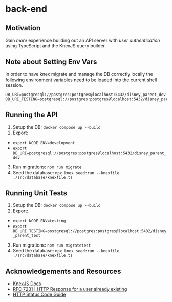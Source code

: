 # back-end

## Motivation

Gain *more* experience building out an API server with *user authentication* using TypeScript and the KnexJS query builder. 

## Note about Setting Env Vars

In order to have knex migrate and manage the DB correctly locally the following environment variables need to be loaded into the current shell session.

```
DB_URI=postgresql://postgres:postgres@localhost:5432/disney_parent_dev
DB_URI_TESTING=postgresql://postgres:postgres@localhost:5432/disney_parent_test
```

## Running the API 

1. Setup the DB: `docker compose up --build`
2. Export: 
- `export NODE_ENV=development`
- `export DB_URI=postgresql://postgres:postgres@localhost:5432/disney_parent_dev`
3. Run migrations: `npm run migrate`
4. Seed the database: `npx knex seed:run --knexfile ./src/database/knexfile.ts`

## Running Unit Tests

1. Setup the DB: `docker compose up --build`
2. Export: 
- `export NODE_ENV=testing`
- `export DB_URI_TESTING=postgresql://postgres:postgres@localhost:5432/disney_parent_test`
3. Run migrations: `npm run migratetest`
4. Seed the database: `npx knex seed:run --knexfile ./src/database/knexfile.ts`

## Acknowledgements and Resources

- [KnexJS Docs](https://knexjs.org/)
- [RFC 7231 | HTTP Response for a user already existing](https://www.rfc-editor.org/rfc/rfc7231#page-58)
- [HTTP Status Code Guide](https://www.websiterating.com/resources/http-status-codes-cheat-sheet/)